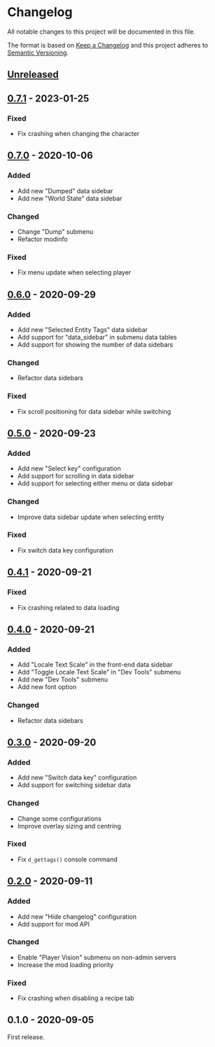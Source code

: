 # Changelog

All notable changes to this project will be documented in this file.

The format is based on [Keep a Changelog](http://keepachangelog.com/en/1.0.0/)
and this project adheres to [Semantic Versioning](http://semver.org/spec/v2.0.0.html).

## [Unreleased]

## [0.7.1] - 2023-01-25

### Fixed

- Fix crashing when changing the character

## [0.7.0] - 2020-10-06

### Added

- Add new "Dumped" data sidebar
- Add new "World State" data sidebar

### Changed

- Change "Dump" submenu
- Refactor modinfo

### Fixed

- Fix menu update when selecting player

## [0.6.0] - 2020-09-29

### Added

- Add new "Selected Entity Tags" data sidebar
- Add support for "data_sidebar" in submenu data tables
- Add support for showing the number of data sidebars

### Changed

- Refactor data sidebars

### Fixed

- Fix scroll positioning for data sidebar while switching

## [0.5.0] - 2020-09-23

### Added

- Add new "Select key" configuration
- Add support for scrolling in data sidebar
- Add support for selecting either menu or data sidebar

### Changed

- Improve data sidebar update when selecting entity

### Fixed

- Fix switch data key configuration

## [0.4.1] - 2020-09-21

### Fixed

- Fix crashing related to data loading

## [0.4.0] - 2020-09-21

### Added

- Add "Locale Text Scale" in the front-end data sidebar
- Add "Toggle Locale Text Scale" in "Dev Tools" submenu
- Add new "Dev Tools" submenu
- Add new font option

### Changed

- Refactor data sidebars

## [0.3.0] - 2020-09-20

### Added

- Add new "Switch data key" configuration
- Add support for switching sidebar data

### Changed

- Change some configurations
- Improve overlay sizing and centring

### Fixed

- Fix `d_gettags()` console command

## [0.2.0] - 2020-09-11

### Added

- Add new "Hide changelog" configuration
- Add support for mod API

### Changed

- Enable "Player Vision" submenu on non-admin servers
- Increase the mod loading priority

### Fixed

- Fix crashing when disabling a recipe tab

## 0.1.0 - 2020-09-05

First release.

[unreleased]: https://github.com/dstmodders/mod-dev-tools/compare/v0.7.1...no-sdk
[0.7.1]: https://github.com/dstmodders/mod-dev-tools/compare/v0.7.0...v0.7.1
[0.7.0]: https://github.com/dstmodders/mod-dev-tools/compare/v0.6.0...v0.7.0
[0.6.0]: https://github.com/dstmodders/mod-dev-tools/compare/v0.5.0...v0.6.0
[0.5.0]: https://github.com/dstmodders/mod-dev-tools/compare/v0.4.1...v0.5.0
[0.4.1]: https://github.com/dstmodders/mod-dev-tools/compare/v0.4.0...v0.4.1
[0.4.0]: https://github.com/dstmodders/mod-dev-tools/compare/v0.3.0...v0.4.0
[0.3.0]: https://github.com/dstmodders/mod-dev-tools/compare/v0.2.0...v0.3.0
[0.2.0]: https://github.com/dstmodders/mod-dev-tools/compare/v0.1.0...v0.2.0
